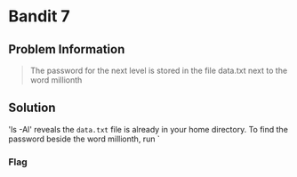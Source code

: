 # Bandit 7

## Problem Information 
  > The password for the next level is stored in the file data.txt next to the word millionth

## Solution
 'ls -Al' reveals the `data.txt` file is already in your home directory. To find the password beside the word millionth, run `
 
### Flag
